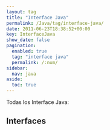 ```yaml
---
layout: tag
title: "Interface Java"
permalink: /Java/tag/interface-java/
date: 2011-06-23T18:38:52+00:00
key: InterfaceJava
show_date: false
pagination: 
  enabled: true
  tag: "interface java"
  permalink: /:num/    
sidebar:
  nav: java
aside:
  toc: true
---
```


Todas los Interface Java:
<h2>Interfaces</h2>